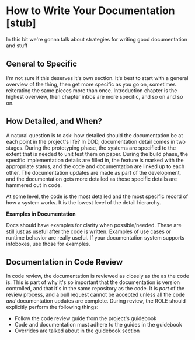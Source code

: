 # How to Write Your Documentation [stub]

In this bit we're gonna talk about strategies for writing good documentation and stuff

## General to Specific

I'm not sure if this deserves it's own section. It's best to start with a general overview of the thing, then get more specific as you go on, sometimes reiterating the same pieces more than once. Introduction chapter is the highest overview, then chapter intros are more specific, and so on and so on.

## How Detailed, and When?

A natural question is to ask: how detailed should the documentation be at each point in the project's life? In DDD, documentation detail comes in two stages. During the prototyping phase, the systems are specified to the extent that is needed to unit test them on paper. During the build phase, the specific implementation details are filled in, the feature is marked with the appropriate status, and the code and documentation are linked up to each other. The documentation updates are made as part of the development, and the documentation gets more detailed as those specific details are hammered out in code.

At some level, the code is the most detailed and the most specific record of how a system works. It is the lowest level of the detail hierarchy.

<div class="infobox">

**Examples in Documentation**

Docs should have examples for clarity when possible/needed. These are still just as useful after the code is written. Examples of use cases or runtime behavior are really useful. If your documentation system supports infoboxes, use those for examples.

</div>

## Documentation in Code Review

In code review, the documentation is reviewed as closely as the as the code is. This is part of why it's so important that the documentation is version controlled, and that it's in the same repository as the code. It is *part* of the review process, and a pull request cannot be accepted unless all the code *and* documentation updates are complete. During review, the ROLE should explicitly perform the following things:
- Follow the code review guide from the project's guidebook
- Code and documentation must adhere to the guides in the guidebook
- Overrides are talked about in the guidebook section
